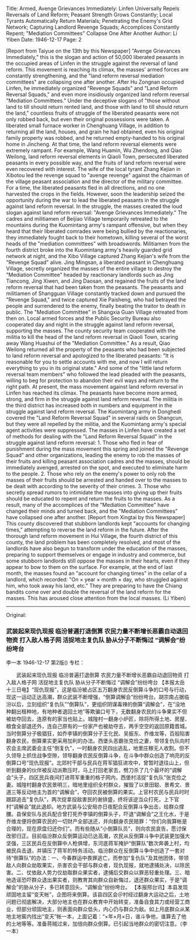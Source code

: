 Title: Armed, Avenge Grievances Immediately: Linfen Universally Repels Reversals of Land Reform; Peasant Strength Grows Constantly; Local Tyrants Automatically Return Materials; Penetrating the Enemy's Grid Network; Capturing Landlord Revenge Squads; Accomplices Constantly Repent; "Mediation Committees" Collapse One After Another
Author: Li Yiben
Date: 1946-12-17
Page: 2

[Report from Taiyue on the 13th by this Newspaper] "Avenge Grievances Immediately," this is the slogan and action of 50,000 liberated peasants in the occupied areas of Linfen in the struggle against the reversal of land reform. This movement is reaching its climax, the masses' armed forces are constantly strengthening, and the "land reform reversal mediation committees" are collapsing one after another. After Hu Zongnan occupied Linfen, he immediately organized "Revenge Squads" and "Land Reform Reversal Squads," and even more insidiously organized land reform reversal "Mediation Committees." Under the deceptive slogans of "those without land to till should return rented land, and those with land to till should return the land," countless fruits of struggle of the liberated peasants were not only robbed back, but even their original possessions were taken. A liberated small furnace worker in Chenghuang Village, in addition to returning all the land, houses, and grain he had obtained, even his original family property was robbed, and he returned empty-handed to his original home in Jincheng. At that time, the land reform reversal elements were extremely rampant. For example, Wang Huamin, Wu Zhendong, and Qiao Weilong, land reform reversal elements in Qiaoli Town, persecuted liberated peasants in every possible way, and the fruits of land reform reversal were even recovered with interest. The wife of the local tyrant Zhang Kejian in Xibotou led the revenge squad to "avenge revenge" against the chairman of the village peasant association and the director of the military committee. For a time, the liberated peasants fled in all directions, and no one harvested the crops in the fields. However, soon the leadership seized the opportunity during the war to lead the liberated peasants in the struggle against land reform reversal. In the struggle, the masses created the loud slogan against land reform reversal: "Avenge Grievances Immediately." The cadres and militiamen of Beijiao Village temporarily retreated to the mountains during the Kuomintang army's rampant offensive, but when they heard that their liberated comrades were being bullied by the reactionaries, they immediately fought back to their hometown, killing several of the worst heads of the "mediation committees" with broadswords. Militiamen from the fourth district broke into the Kuomintang army's heavily guarded grid network at night, and the Xibo Village captured Zhang Kejian's wife from the "Revenge Squad" alive. Jing Mingsan, a liberated peasant in Chenghuang Village, secretly organized the masses of the entire village to destroy the "Mediation Committee" headed by reactionary landlords such as Jing Tiancong, Jing Xiwen, and Jing Daosan, and regained the fruits of the land reform reversal that had been taken from the peasants. The peasants and militiamen of Shangguan Village constantly tracked down and pursued the "Revenge Squad," and twice captured Xie Paisheng, who had betrayed the people and surrendered to the enemy, finally beating the traitor to death in public. The "Mediation Committee" in Shangxia Guan Village retreated from then on. Local armed forces and the Public Security Bureau also cooperated day and night in the struggle against land reform reversal, supporting the masses. The county security team cooperated with the militia to kill the head of the land reform reversal in Qiaoli Town, scaring away Wang Huashui of the "Mediation Committee." As a result, Qiao Weilong returned all the property of the peasants who had been subjected to land reform reversal and apologized to the liberated peasants: "It is reasonable for you to settle accounts with me, and now I will return everything to you in its original state." And some of the "little land reform reversal team members" who followed the lead pleaded with the peasants, willing to beg for protection to abandon their evil ways and return to the right path. At present, the mass movement against land reform reversal in Linfen has reached its climax. The peasants have become more armed, strong, and firm in the struggle against land reform reversal. The militia in the third district has increased both in numbers and equipment in the struggle against land reform reversal. The Kuomintang army in Donghedi covered the "Land Reform Reversal Squad" in several raids on Shangcun, but they were all repelled by the militia, and the Kuomintang army's special agent activities were suppressed. The masses in Linfen have created a set of methods for dealing with the "Land Reform Reversal Squad" in the struggle against land reform reversal: 1. Those who fled in fear of punishment during the mass movement this spring and joined the "Revenge Squad" and other organizations, leading the enemy to rob the masses of their fruits and killing peasant association cadres and the masses, should be immediately avenged, arrested on the spot, and executed to eliminate harm to the people. 2. Those who rely on the enemy's power to only rob the masses of their fruits should be arrested and handed over to the masses to be dealt with according to the severity of their crimes. 3. Those who secretly spread rumors to intimidate the masses into giving up their fruits should be educated to repent and return the fruits to the masses. As a result, many of the accomplices of the "Mediation Committee" have changed their minds and turned back, and the "Mediation Committees" have collapsed one after another.
[Report from Xingtai by this Newspaper] This county discovered that stubborn landlords kept "accounts for changing times," attempting to reverse the land reform in the future. After the thorough land reform movement in Hui Village, the fourth district of this county, the land problem has been completely resolved, and most of the landlords have also begun to transform under the education of the masses, preparing to support themselves or engage in industry and commerce, but some stubborn landlords still oppose the masses in their hearts, even if they appear to bow to them on the surface. For example, at the end of last month, the masses found an "account for changing times" in the cellar of a landlord, which recorded: "On × year × month × day, who struggled against him, who took away his land, etc." They are preparing to have the Chiang bandits come over and double the reversal of the land reform for the masses. This has aroused close attention from the local masses. (Li Yiben)



<hr /> 

Original: 


### 武装起来现仇现报  临汾普遍打退倒算  农民力量不断增长恶霸自动退回物资  打入敌人格子网  活捉地主复仇队  胁从分子不断悔过  “调解会”纷纷垮台
李一本
1946-12-17
第2版()
专栏：

　　武装起来现仇现报
    临汾普遍打退倒算
    农民力量不断增长恶霸自动退回物资
    打入敌人格子网
    活捉地主复仇队
    胁从分子不断悔过
    “调解会”纷纷垮台
    【本报太岳十三日电】“现仇现报”，这是临汾被占区五万翻身农民反倒算斗争的口号与行动，现这一运动正达高潮，群众武装不断增强，“倒算调解会”纷纷垮台。胡宗南占据临汾以后，立刻组织“复仇队”“倒算队”，更组织阴谋毒辣的倒算“调解会”，在“没地种翻出租种地，有地种者退回土地”等欺骗口号下，无数翻身农民的斗争果实不但被劫夺回去，连原有的家当也贴上。城隍村一翻身小炉匠，除将所得土地、房屋、粮食全部退还外，连自己原有的一份家产也被劫夺去，两手空空的返回原籍晋城。当时倒算分子极猖狂，如乔李镇的倒算分子王化民、吴振东、乔维龙等，百般陷害翻身农民，倒算果实更采用加利的办法。西堡头恶霸张克俭之妻，带领复仇队向村农会主席武委会主任“倒复仇”，一时翻身农民四出逃乱，地里庄稼无人收割。但不久领导上抓住战争空隙，领导翻身农民反倒算斗争，在斗争中群众创造了响亮的反倒算口号“现仇现报”。北郊村干部与民兵在蒋军猖狂进攻中，曾暂时退往山上，但听到翻身的伙伴被反动派欺压时，马上打回老家去，劈刀杀了几个最坏的“调解会”头子，四区民兵夜间打进蒋军重重的格子网内，西堡村活捉“复仇队”张克俭之妻。城隍村翻身农民景明三，暗地里组织全村群众，摧毁了以景田聪、景希文、景道三等反动地主为首的“调解会”，夺回农民被倒算的果实。上官村农民与民兵时时跟踪追击“复仇队”，两次捉拿投敌害民的谢排盛，终将该逆当众打死，上下官村“调解会”就此退却。地方武装与公安局亦日夜配合反倒算斗争出击，给群众撑腰。县保安队与民兵配合曾打死乔李镇的倒算头子，吓退“调解会”之王化水，于是乔维龙便将倒算农民的一切财产全部送还，并向翻身农民赔罪：“你们向我算帐是合理的，现在原盘归还你们”。而有些随从“小倒算队员”，则向农民哀告，愿讨保改邪归正。目前临汾群众反倒算运动已达高潮，农民从反倒算斗争中武装更加强大坚强，三区民兵在反倒算中人枪俱增，东河底蒋军掩护“倒算队”数次奔袭上村，均被民兵击退，并镇压了蒋军的特务活动。临汾群众在反倒算斗争中创造了一套对待“倒算队”的办法：一、今春群运中畏罪逃亡，而参加“复仇队”及其他团体，带领敌人向群众劫取果实，杀害农会干部与群众者，现仇现报，就地逮捕处决，以除民害。二、仗依敌人势力仅劫取群众果实者，逮捕后交群众以罪恶轻重处理。三、暗地造谣恐吓群众退出果实者，则教育其向群众自新悔过，退还群众果实，于是“调解会”的胁从分子，多已转意回头，“调解会”纷纷垮台。
    【本报邢台讯】本县发现顽固地主留“变天帐”，企图将来倒算。该县四区会＠村经过翻身大运动之后，土地问题已彻底解决，大部分地主也在群众教育中开始转变，准备自食其力或经营工商业，但部分顽固地主，则表面向群众低头，内心仍与群众为敌。如上月底群众从某地主地窖内找出“变天”帐一本，上面记着：“×年×月×日，谁斗争他，谁算去了他的土地等等。准备蒋贼过来，加倍向群众倒算。已引起当地群众的密切注意。（李一本）    
